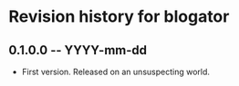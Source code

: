 # Revision history for blogator

## 0.1.0.0 -- YYYY-mm-dd

* First version. Released on an unsuspecting world.
